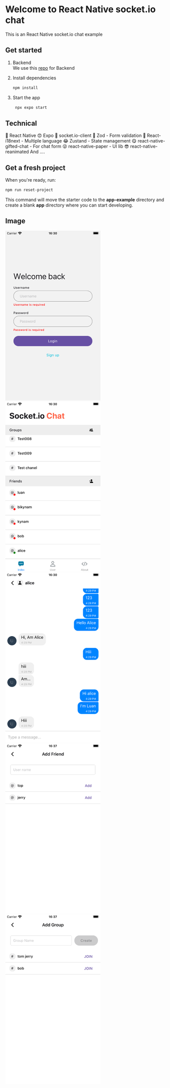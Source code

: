 # Welcome to React Native socket.io chat 

This is an React Native socket.io chat example

## Get started

1. Backend  
   We use this [repo](https://github.com/socketio/socket.io-chat-platform) for Backend 

2. Install dependencies

   ```bash
   npm install
   ```

3. Start the app

   ```bash
    npx expo start
   ```

## Technical

🥳 React Native
😍 Expo
🥰 socket.io-client
🥹 Zod - Form validation
🤩 React-i18next - Multiple language
😂 Zustand - State management
😋 react-native-gifted-chat - For chat form
😜 react-native-paper - UI lib
😎 react-native-reanimated
And ....


## Get a fresh project

When you're ready, run:

```bash
npm run reset-project
```

This command will move the starter code to the **app-example** directory and create a blank **app** directory where you can start developing.

## Image

<img src="./app-images/login.png" alt="Login" width="300"/>
<img src="./app-images/home.png" alt="Home" width="300"/>
<img src="./app-images/chat.png" alt="Chat" width="300"/>
<img src="./app-images/add-friend.png" alt="Add Friend" width="300"/>
<img src="./app-images/add-group.png" alt="Join Group" width="300"/>
